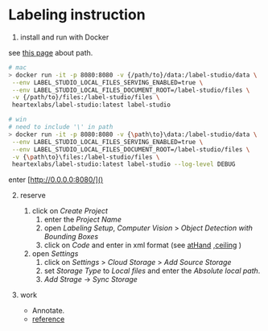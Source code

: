# Labeling instruction

1. install and run with Docker

see [this page](https://labelstud.io/guide/start#Run-Label-Studio-on-Docker-and-use-Local-Storage) about path.

```bash
# mac
> docker run -it -p 8080:8080 -v {/path/to}/data:/label-studio/data \
 --env LABEL_STUDIO_LOCAL_FILES_SERVING_ENABLED=true \
 --env LABEL_STUDIO_LOCAL_FILES_DOCUMENT_ROOT=/label-studio/files \
 -v {/path/to}/files:/label-studio/files \
 heartexlabs/label-studio:latest label-studio
```

```bash
# win
# need to include '\' in path
> docker run -it -p 8080:8080 -v {\path\to}\data:/label-studio/data \
 --env LABEL_STUDIO_LOCAL_FILES_SERVING_ENABLED=true \
 --env LABEL_STUDIO_LOCAL_FILES_DOCUMENT_ROOT=/label-studio/files \
 -v {\path\to}\files:/label-studio/files \
 heartexlabs/label-studio:latest label-studio --log-level DEBUG
```

enter [http://0.0.0.0:8080/]()

2. reserve
   1. click on *Create Project*
      1. enter the *Project Name*
      2. open *Labeling Setup*, *Computer Vision* > *Object Detection with Bounding Boxes*
      3. click on *Code* and enter in xml format (see [atHand](atHand.labelstudio.xml) ,[ceiling](ceiling.labelstudio.xml) )
   2. open *Settings*
      1. click on *Settings* > *Cloud Storage* > *Add Source Storage*
      2. set *Storage Type* to *Local files* and enter the  *Absolute local path*.
      3. *Add Strage* -> *Sync Storage* 

3. work
   - Annotate.
   - [reference](https://note.com/asahi_ictrad/n/n9e80d4d516ad)